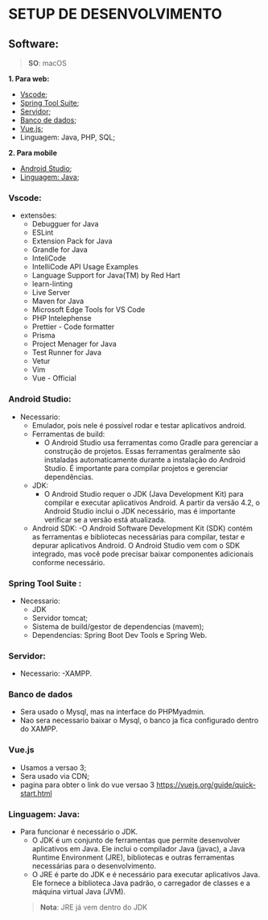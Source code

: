 # SETUP DE DESENVOLVIMENTO

## Software:
> **SO**: macOS

**1. Para web:**
- [Vscode](#vscode);  
- [Spring Tool Suite](#spring-tool-suite-);
- [Servidor](#servidor); 
- [Banco de dados](#banco-de-dados);
- [Vue.js](#);
- Linguagem: Java, PHP, SQL;

**2. Para mobile**
- [Android Studio](#android-studio);
- [Linguagem: Java](#linguagem-java);


### Vscode:
- extensões:
    - Debugguer for Java
    - ESLint
    - Extension Pack for Java
    - Grandle for Java
    - InteliCode
    - IntelliCode API Usage Examples
    - Language Support for Java(TM) by Red Hart
    - learn-linting
    - Live Server
    - Maven for Java
    - Microsoft Edge Tools for VS Code
    - PHP Intelephense
    - Prettier - Code formatter
    - Prisma
    - Project Menager for Java
    - Test Runner for Java
    - Vetur
    - Vim
    - Vue - Official

### Android Studio:
- Necessario:
    - Emulador, pois nele é possível rodar e testar aplicativos android.
    - Ferramentas de build:
        - O Android Studio usa ferramentas como Gradle para gerenciar a construção de projetos. Essas ferramentas geralmente são instaladas automaticamente durante a instalação do Android Studio. É importante para compilar projetos e gerenciar dependências.
    - JDK:
        - O Android Studio requer o JDK (Java Development Kit) para compilar e executar aplicativos Android. A partir da versão 4.2, o Android Studio inclui o JDK necessário, mas é importante verificar se a versão está atualizada.
    - Android SDK:
        -O Android Software Development Kit (SDK) contém as ferramentas e bibliotecas necessárias para compilar, testar e depurar aplicativos Android. O Android Studio vem com o SDK integrado, mas você pode precisar baixar componentes adicionais conforme necessário.

### Spring Tool Suite :
- Necessario:
    - JDK
    - Servidor tomcat;
    - Sistema de build/gestor de dependencias (mavem);
    - Dependencias: Spring Boot Dev Tools e  Spring Web.

### Servidor:
- Necessario:
    -XAMPP.

### Banco de dados
- Sera usado o Mysql, mas na interface do PHPMyadmin.
- Nao sera necessario baixar o Mysql, o banco ja fica configurado dentro do XAMPP.

### Vue.js
- Usamos a versao 3;
- Sera usado via CDN;
- pagina para obter o link do vue versao 3 https://vuejs.org/guide/quick-start.html

### Linguagem: Java:
- Para funcionar é necessário o JDK.
    - O JDK é um conjunto de ferramentas que permite desenvolver aplicativos em Java. Ele inclui o compilador Java (javac), a Java Runtime Environment (JRE), bibliotecas e outras ferramentas necessárias para o desenvolvimento.
    - O JRE é parte do JDK e é necessário para executar aplicativos Java. Ele fornece a biblioteca Java padrão, o carregador de classes e a máquina virtual Java (JVM).
    > **Nota**: JRE já vem dentro do JDK